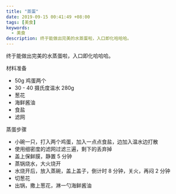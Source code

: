 ```yaml
---
title: "蒸蛋"
date: 2019-09-15 00:41:49 +08:00
tags: [美食]
keywords:
  - 美食
description: 终于能做出完美的水蒸蛋啦，入口即化哈哈哈。
---
```


终于能做出完美的水蒸蛋啦，入口即化哈哈哈。

材料准备
* 50g 鸡蛋两个
* 30 - 40 摄氏度温水 280g
* 葱花
* 海鲜酱油
* 食盐
* 滤网



蒸蛋步骤
* 小碗一只，打入两个鸡蛋，加入一点点食盐，边加入温水边打散
* 使用细密度的滤网过滤三遍，剩下的丢弃掉
* 盖上保鲜膜，静置 5 分钟
* 蒸锅烧水，大火烧开
* 水烧开后，放入蒸碗，盖上盖子，倒计时 8 分钟，关火，再闷 2 分钟
* 切葱花
* 出锅，撒上葱花，淋一勺海鲜酱油

